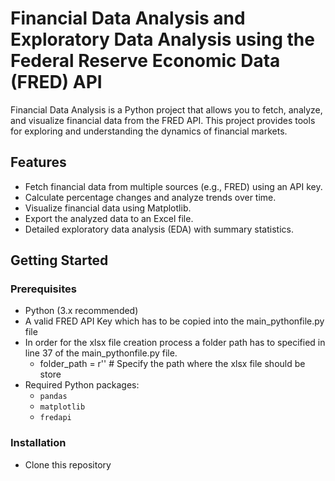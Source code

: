 # Financial Data Analysis and Exploratory Data Analysis using the Federal Reserve Economic Data (FRED) API

Financial Data Analysis is a Python project that allows you to fetch, analyze, and visualize financial data from the FRED API. This project provides tools for exploring and understanding the dynamics of financial markets.

## Features

- Fetch financial data from multiple sources (e.g., FRED) using an API key.
- Calculate percentage changes and analyze trends over time.
- Visualize financial data using Matplotlib.
- Export the analyzed data to an Excel file.
- Detailed exploratory data analysis (EDA) with summary statistics.


## Getting Started

### Prerequisites
- Python (3.x recommended)
- A valid FRED API Key which has to be copied into the main_pythonfile.py file
- In order for the xlsx file creation process a folder path has to specified in line 37 of the main_pythonfile.py file.
  - folder_path = r''  # Specify the path where the xlsx file should be store
- Required Python packages:
  - `pandas`
  - `matplotlib`
  - `fredapi`
 
### Installation
- Clone this repository
  
